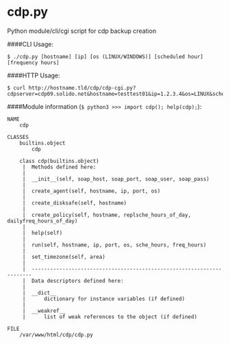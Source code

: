 # cdp.py
Python module/cli/cgi script for cdp backup creation

####CLI Usage:

    $ ./cdp.py [hostname] [ip] [os (LINUX/WINDOWS)] [scheduled hour] [frequency hours]

####HTTP Usage:

    $ curl http://hostname.tld/cdp/cdp-cgi.py?cdpserver=cdp09.solido.net&hostname=testtest01&ip=1.2.3.4&os=LINUX&schehours=2&freqhours=1

####Module information (`$ python3 >>> import cdp(); help(cdp);`):

    NAME
        cdp

    CLASSES
        builtins.object
            cdp

        class cdp(builtins.object)
         |  Methods defined here:
         |
         |  __init__(self, soap_host, soap_port, soap_user, soap_pass)
         |
         |  create_agent(self, hostname, ip, port, os)
         |
         |  create_disksafe(self, hostname)
         |
         |  create_policy(self, hostname, replsche_hours_of_day, dailyfreq_hours_of_day)
         |
         |  help(self)
         |
         |  run(self, hostname, ip, port, os, sche_hours, freq_hours)
         |
         |  set_timezone(self, area)
         |
         |  ----------------------------------------------------------------------
         |  Data descriptors defined here:
         |
         |  __dict__
         |      dictionary for instance variables (if defined)
         |
         |  __weakref__
         |      list of weak references to the object (if defined)

    FILE
        /var/www/html/cdp/cdp.py
